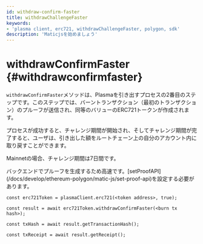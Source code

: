 ```yaml
---
id: withdraw-confirm-faster
title: withdrawChallengeFaster
keywords:
- 'plasma client, erc721, withdrawChallengeFaster, polygon, sdk'
description: 'Maticjsを始めましょう'
---
```


# withdrawConfirmFaster {#withdrawconfirmfaster}

`withdrawConfirmFaster`メソッドは、Plasmaを引き出すプロセスの2番目のステップです。このステップでは、バーントランザクション（最初のトランザクション）のプルーフが送信され、同等のバリューのERC721トークンが作成されます。

プロセスが成功すると、チャレンジ期間が開始され、そしてチャレンジ期間が完了すると、ユーザは、引き出した額をルートチェーン上の自分のアカウント内に取り戻すことができます。

Mainnetの場合、チャレンジ期間は7日間です。

<div class="highlight mb-20px mt-20px">バックエンドでプルーフを生成するため高速です。[setProofAPI](/docs/develop/ethereum-polygon/matic-js/set-proof-api)を設定する必要があります。</div>

```
const erc721Token = plasmaClient.erc721(<token address>, true);

const result = await erc721Token.withdrawConfirmFaster(<burn tx hash>);

const txHash = await result.getTransactionHash();

const txReceipt = await result.getReceipt();

```
